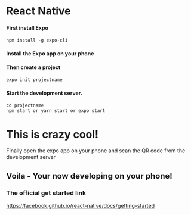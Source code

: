 # React Native 

#### First install Expo
```
npm install -g expo-cli
```
#### Install the Expo app on your phone


#### Then create a project
```
expo init projectname
```
#### Start the development server.
```
cd projectname
npm start or yarn start or expo start
```

# This is crazy cool!

Finally open the expo app on your phone and scan the QR code from the 
development server 

## Voila - Your now developing on your phone!

### The official get started link
https://facebook.github.io/react-native/docs/getting-started
